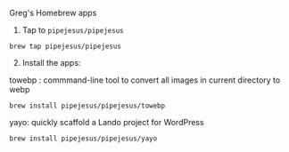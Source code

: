 Greg's Homebrew apps

1. Tap to `pipejesus/pipejesus`
   
```
brew tap pipejesus/pipejesus
```

2. Install the apps:

towebp : commmand-line tool to convert all images in current directory to webp

```
brew install pipejesus/pipejesus/towebp
```

yayo: quickly scaffold a Lando project for WordPress

```
brew install pipejesus/pipejesus/yayo
```
